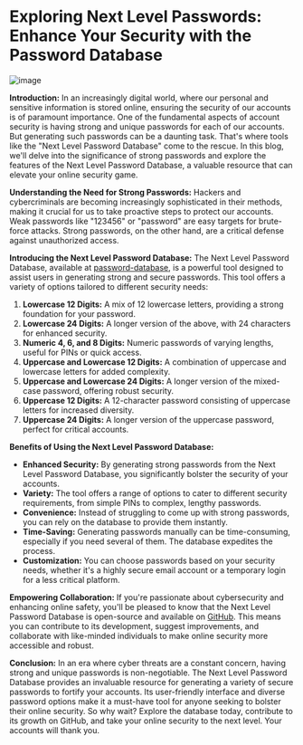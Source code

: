 # Exploring Next Level Passwords: Enhance Your Security with the Password Database
![image](https://github.com/LinuxBro-Official/next-level-passwords/assets/85288261/ffb83c5b-9ad8-4d32-86f0-92410b33f639)



**Introduction:**
In an increasingly digital world, where our personal and sensitive information is stored online, ensuring the security of our accounts is of paramount importance. One of the fundamental aspects of account security is having strong and unique passwords for each of our accounts. But generating such passwords can be a daunting task. That's where tools like the "Next Level Password Database" come to the rescue. In this blog, we'll delve into the significance of strong passwords and explore the features of the Next Level Password Database, a valuable resource that can elevate your online security game.

**Understanding the Need for Strong Passwords:**
Hackers and cybercriminals are becoming increasingly sophisticated in their methods, making it crucial for us to take proactive steps to protect our accounts. Weak passwords like "123456" or "password" are easy targets for brute-force attacks. Strong passwords, on the other hand, are a critical defense against unauthorized access.

**Introducing the Next Level Password Database:**
The Next Level Password Database, available at [password-database](https://dub.sh/password-database), is a powerful tool designed to assist users in generating strong and secure passwords. This tool offers a variety of options tailored to different security needs:

1. **Lowercase 12 Digits:** A mix of 12 lowercase letters, providing a strong foundation for your password.
2. **Lowercase 24 Digits:** A longer version of the above, with 24 characters for enhanced security.
3. **Numeric 4, 6, and 8 Digits:** Numeric passwords of varying lengths, useful for PINs or quick access.
4. **Uppercase and Lowercase 12 Digits:** A combination of uppercase and lowercase letters for added complexity.
5. **Uppercase and Lowercase 24 Digits:** A longer version of the mixed-case password, offering robust security.
6. **Uppercase 12 Digits:** A 12-character password consisting of uppercase letters for increased diversity.
7. **Uppercase 24 Digits:** A longer version of the uppercase password, perfect for critical accounts.

**Benefits of Using the Next Level Password Database:**
- **Enhanced Security:** By generating strong passwords from the Next Level Password Database, you significantly bolster the security of your accounts.
- **Variety:** The tool offers a range of options to cater to different security requirements, from simple PINs to complex, lengthy passwords.
- **Convenience:** Instead of struggling to come up with strong passwords, you can rely on the database to provide them instantly.
- **Time-Saving:** Generating passwords manually can be time-consuming, especially if you need several of them. The database expedites the process.
- **Customization:** You can choose passwords based on your security needs, whether it's a highly secure email account or a temporary login for a less critical platform.

**Empowering Collaboration:**
If you're passionate about cybersecurity and enhancing online safety, you'll be pleased to know that the Next Level Password Database is open-source and available on [GitHub](https://github.com/LinuxBro-Official/next-level-passwords). This means you can contribute to its development, suggest improvements, and collaborate with like-minded individuals to make online security more accessible and robust.

**Conclusion:**
In an era where cyber threats are a constant concern, having strong and unique passwords is non-negotiable. The Next Level Password Database provides an invaluable resource for generating a variety of secure passwords to fortify your accounts. Its user-friendly interface and diverse password options make it a must-have tool for anyone seeking to bolster their online security. So why wait? Explore the database today, contribute to its growth on GitHub, and take your online security to the next level. Your accounts will thank you.
